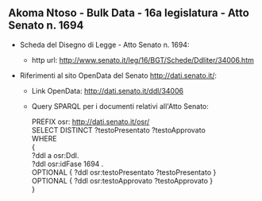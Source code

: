 ## Akoma Ntoso - Bulk Data - 16a legislatura - Atto Senato n. 1694 ##

* Scheda del Disegno di Legge - Atto Senato n. 1694:
	* http url: http://www.senato.it/leg/16/BGT/Schede/Ddliter/34006.htm

* Riferimenti al sito OpenData del Senato http://dati.senato.it/:
	* Link OpenData: http://dati.senato.it/ddl/34006
	* Query SPARQL per i documenti relativi all'Atto Senato:

        PREFIX osr: <http://dati.senato.it/osr/>  
		SELECT DISTINCT ?testoPresentato ?testoApprovato  
		WHERE  
		{  
		    ?ddl a osr:Ddl.  
		    ?ddl osr:idFase 1694 .  
		    OPTIONAL { ?ddl osr:testoPresentato ?testoPresentato }  
		    OPTIONAL { ?ddl osr:testoApprovato ?testoApprovato }  
		}
		